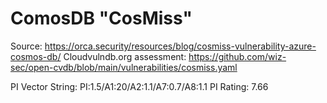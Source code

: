 # ComosDB "CosMiss"

Source: https://orca.security/resources/blog/cosmiss-vulnerability-azure-cosmos-db/
Cloudvulndb.org assessment: https://github.com/wiz-sec/open-cvdb/blob/main/vulnerabilities/cosmiss.yaml

PI Vector String: PI:1.5/A1:20/A2:1.1/A7:0.7/A8:1.1
PI Rating: 7.66
